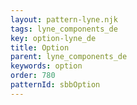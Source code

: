 ```yaml
---
layout: pattern-lyne.njk
tags: lyne_components_de
key: option-lyne_de
title: Option
parent: lyne_components_de
keywords: option
order: 780
patternId: sbbOption
---
```


